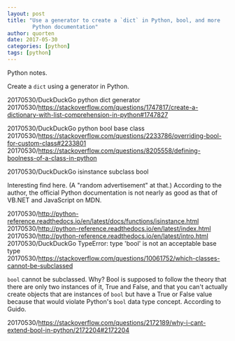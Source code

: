 ```yaml
---
layout: post
title: "Use a generator to create a `dict` in Python, bool, and more
        Python documentation"
author: quorten
date: 2017-05-30
categories: [python]
tags: [python]
---
```


Python notes.

Create a `dict` using a generator in Python.

20170530/DuckDuckGo python dict generator  
20170530/https://stackoverflow.com/questions/1747817/create-a-dictionary-with-list-comprehension-in-python#1747827

20170530/DuckDuckGo python bool base class  
20170530/https://stackoverflow.com/questions/2233786/overriding-bool-for-custom-class#2233801  
20170530/https://stackoverflow.com/questions/8205558/defining-boolness-of-a-class-in-python

<!-- more -->

20170530/DuckDuckGo isinstance subclass bool

Interesting find here.  (A "random advertisement" at that.)  According
to the author, the official Python documentation is not nearly as good
as that of VB.NET and JavaScript on MDN.

20170530/http://python-reference.readthedocs.io/en/latest/docs/functions/isinstance.html  
20170530/http://python-reference.readthedocs.io/en/latest/index.html  
20170530/http://python-reference.readthedocs.io/en/latest/intro.html  
20170530/DuckDuckGo TypeError: type 'bool' is not an acceptable base type  
20170530/https://stackoverflow.com/questions/10061752/which-classes-cannot-be-subclassed

`bool` cannot be subclassed.  Why?  Bool is supposed to follow the
theory that there are only two instances of it, True and False, and
that you can't actually create objects that are instances of `bool`
but have a True or False value because that would violate Python's
`bool` data type concept.  According to Guido.

20170530/https://stackoverflow.com/questions/2172189/why-i-cant-extend-bool-in-python/2172204#2172204
